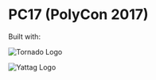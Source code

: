 # PC17 (PolyCon 2017)

Built with:

![Tornado Logo](http://www.tornadoweb.org/en/stable/_images/tornado.png)

![Yattag Logo](http://www.yattag.org/static/yattag-logo.png)
